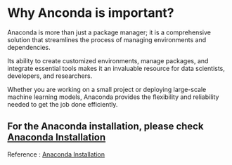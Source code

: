 # Why Anconda is important?
Anaconda is more than just a package manager; it is a comprehensive solution that streamlines the process of managing environments and dependencies. 

Its ability to create customized environments, manage packages, and integrate essential tools makes it an invaluable resource for data scientists, developers, and researchers. 

Whether you are working on a small project or deploying large-scale machine learning models, Anaconda provides the flexibility and reliability needed to get the job done efficiently.

## For the Anaconda installation, please check [Anaconda Installation](AnacondaInstallation.md)


Reference : [Anaconda Installation](https://docs.anaconda.com/anaconda)



